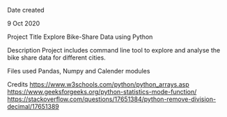 Date created

9 Oct 2020

Project Title
Explore Bike-Share Data using Python

Description
Project includes command line tool to explore and analyse the bike share data for different cities.

Files used
Pandas, Numpy and Calender modules



Credits
https://www.w3schools.com/python/python_arrays.asp
https://www.geeksforgeeks.org/python-statistics-mode-function/
https://stackoverflow.com/questions/17651384/python-remove-division-decimal/17651389
